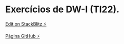 # Exercícios de DW-I (TI22).

[Edit on StackBlitz ⚡️](https://stackblitz.com/edit/web-platform-culvww?file=index.html)

[Página GitHub      ⚡️](https://llongaray.github.io/DW1-2022/)
